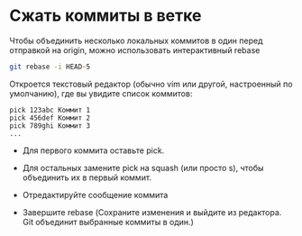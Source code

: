 # Сжать коммиты в ветке

Чтобы объединить несколько локальных коммитов в один перед отправкой на origin, можно использовать интерактивный rebase

```zsh
git rebase -i HEAD~5
```

Откроется текстовый редактор (обычно vim или другой, настроенный по умолчанию), где вы увидите список коммитов:

```
pick 123abc Коммит 1
pick 456def Коммит 2
pick 789ghi Коммит 3
...
```

- Для первого коммита оставьте pick.

- Для остальных замените pick на squash (или просто s), чтобы объединить их в первый коммит.

- Отредактируйте сообщение коммита

- Завершите rebase (Сохраните изменения и выйдите из редактора. Git объединит выбранные коммиты в один.)